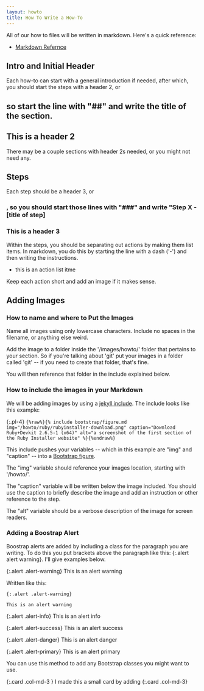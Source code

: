 ```yaml
---
layout: howto
title: How To Write a How-To
---
```


All of our how to files will be written in markdown. Here's a quick reference: 

- [Markdown Refernce](https://commonmark.org/help/)

## Intro and Initial Header

Each how-to can start with a general introduction if needed, after which, you should start the steps with a header 2, or <h2> so start the line with "##" and write the title of the section. 

## This is a header 2

There may be a couple sections with header 2s needed, or you might not need any. 

## Steps

Each step should be a header 3, or <h3>, so you should start those lines with "###" and write "Step X - [title of step]

### This is a header 3

Within the steps, you should be separating out actions by making them list items. In markdown, you do this by starting the line with a dash ('-') and then writing the instructions. 

- this is an action list itme

Keep each action short and add an image if it makes sense. 

## Adding Images

### How to name and where to Put the Images

Name all images using only lowercase characters. Include no spaces in the filename, or anything else weird. 

Add the image to a folder inside the '/images/howto/' folder that pertains to your section. So if you're talking about 'git' put your images in a folder called 'git' -- if you need to create that folder, that's fine. 

You will then reference that folder in the include explained below. 

### How to include the images in your Markdown

We will be adding images by using a [jekyll include](https://jekyllrb.com/docs/includes/). The include looks  like this example: 

{:.pl-4}
`{%raw%}{% include bootstrap/figure.md img="/howto/ruby/rubyinstaller-download.png" caption="Download Ruby+Devkit 2.6.5-1 (x64)" alt="a screenshot of the first section of the Ruby Installer website" %}{%endraw%}`

This include pushes your variables -- which in this example are "img" and "caption" -- into a [Bootstrap figure](https://getbootstrap.com/docs/4.0/content/figures/). 

The "img" variable should reference your images location, starting with '/howto/'. 

The "caption" variable will be written below the image included. You should use the caption to briefly describe the image and add an instruction or other reference to the step.

The "alt" variable should be a verbose description of the image for screen readers. 

### Adding a Boostrap Alert

Boostrap alerts are added by including a class for the paragraph you are writing. To do this you put brackets above the paragraph like this: {:.alert alert warning}. I'll give examples below. 

{:.alert .alert-warning}
This is an alert warning

Written like this: 

`{:.alert .alert-warning}`

`This is an alert warning`

{:.alert .alert-info}
This is an alert info

{:.alert .alert-success}
This is an alert success

{:.alert .alert-danger}
This is an alert danger

{:.alert .alert-primary}
This is an alert primary

You can use this method to add any Bootstrap classes you might want to use. 

{:.card .col-md-3 }
I made this a small card by adding {:.card .col-md-3}


